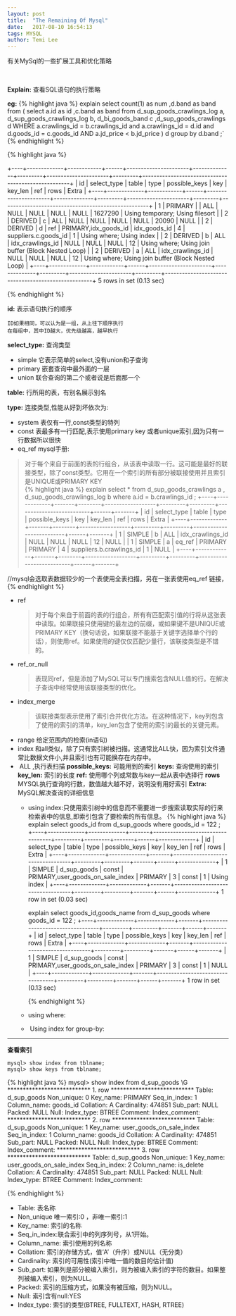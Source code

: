 ```yaml
---
layout: post
title:  "The Remaining Of Mysql"
date:   2017-08-10 16:54:13
tags: MYSQL
author: Temi Lee
---
```


有关MySql的一些扩展工具和优化策略

<br/>

**Explain:** 查看SQL语句的执行策略

**eg:** 
{% highlight java %}
explain select count(1) as num ,d.band as band from (  select a.id as id ,c.band as band from d_sup_goods_crawlings_log a,         d_sup_goods_crawlings_log b,         d_bi_goods_band c ,d_sup_goods_crawlings d          WHERE  a.crawlings_id = b.crawlings_id and a.crawlings_id = d.id and d.goods_id = c.goods_id   AND a.jd_price < b.jd_price           ) d group by d.band ;`
{% endhighlight %}

{% highlight java %}

+----+-------------+------------+------+----------------------+--------------+---------+----------------------+---------+----------------------------------------------------+
| id | select_type | table      | type | possible_keys        | key          | key_len | ref                  | rows    | Extra                                              |
+----+-------------+------------+------+----------------------+--------------+---------+----------------------+---------+----------------------------------------------------+
|  1 | PRIMARY     | <derived2> | ALL  | NULL                 | NULL         | NULL    | NULL                 | 1627290 | Using temporary; Using filesort                    |
|  2 | DERIVED     | c          | ALL  | NULL                 | NULL         | NULL    | NULL                 |   20090 | NULL                                               |
|  2 | DERIVED     | d          | ref  | PRIMARY,idx_goods_id | idx_goods_id | 4       | suppliers.c.goods_id |       1 | Using where; Using index                           |
|  2 | DERIVED     | b          | ALL  | idx_crawlings_id     | NULL         | NULL    | NULL                 |      12 | Using where; Using join buffer (Block Nested Loop) |
|  2 | DERIVED     | a          | ALL  | idx_crawlings_id     | NULL         | NULL    | NULL                 |      12 | Using where; Using join buffer (Block Nested Loop) |
+----+-------------+------------+------+----------------------+--------------+---------+----------------------+---------+----------------------------------------------------+
5 rows in set (0.13 sec)
 
{% endhighlight %}

**﻿id:** 表示语句执行的顺序

    ID如果相同，可以认为是一组，从上往下顺序执行
    在每组中，其中ID越大，优先级越高，越早执行

**select_type:** 查询类型
- ﻿simple 它表示简单的select,没有union和子查询
- ﻿primary 嵌套查询中最外面的一层
- ﻿union ﻿联合查询的第二个或者说是后面那一个

**﻿table:** 行所用的表，有别名展示别名

**﻿type:** ﻿连接类型,性能从好到坏依次为:
- ﻿system 表仅有一行,const类型的特列
- ﻿const 表最多有一行匹配,表示使用﻿primary key 或者unique索引,因为只有一行数据所以很快
- ﻿eq_ref mysql手册: 
> ﻿对于每个来自于前面的表的行组合，从该表中读取一行。这可能是最好的联接类型，除了const类型。它用在一个索引的所有部分被联接使用并且索引是UNIQUE或PRIMARY KEY<br/>
   {% highlight java %}
   explain select * from d_sup_goods_crawlings a , d_sup_goods_crawlings_log b  where a.id = b.crawlings_id ;
   +----+-------------+-------+--------+------------------+---------+---------+--------------------------+------+-------+
   | id | select_type | table | type   | possible_keys    | key     | key_len | ref                      | rows | Extra |
   +----+-------------+-------+--------+------------------+---------+---------+--------------------------+------+-------+
   |  1 | SIMPLE      | b     | ALL    | idx_crawlings_id | NULL    | NULL    | NULL                     |   12 | NULL  |
   |  1 | SIMPLE      | a     | eq_ref | PRIMARY          | PRIMARY | 4       | suppliers.b.crawlings_id |    1 | NULL  |
   +----+-------------+-------+--------+------------------+---------+---------+--------------------------+------+-------+
   
   //mysql会选取表数据较少的一个表使用全表扫描，另在一张表使用eq_ref 链接，
   {% endhighlight %}
- ﻿ref 
   > ﻿对于每个来自于前面的表的行组合，所有有匹配索引值的行将从这张表中读取。如果联接只使用键的最左边的前缀，或如果键不是UNIQUE或PRIMARY KEY（换句话说，如果联接不能基于关键字选择单个行的话），则使用ref。如果使用的键仅仅匹配少量行，该联接类型是不错的。
- ﻿ref_or_null
   > 表现同﻿ref，但是添加了MySQL可以专门搜索包含NULL值的行。在解决子查询中经常使用该联接类型的优化。
- ﻿index_merge
   > ﻿该联接类型表示使用了索引合并优化方法。在这种情况下，key列包含了使用的索引的清单，key_len包含了使用的索引的最长的关键元素。
- ﻿range ﻿给定范围内的检索(in语句)
- ﻿index 和all类似，﻿除了只有索引树被扫描。这通常比ALL快，因为索引文件通常比数据文件小,并且索引也有可能换存在内存中。
- ﻿ ALL ,执行表扫描
**﻿possible_keys:** 可能用到的索引
**﻿keys:** 查询使用的索引
**﻿key_len:** 索引的长度
**﻿ref:** ﻿使用哪个列或常数与key一起从表中选择行
**﻿rows** ﻿MYSQL执行查询的行数，﻿数值越大越不好，说明没有用好索引
**﻿Extra:** ﻿MySQL解决查询的详细信息
    - ﻿using index:﻿只使用索引树中的信息而不需要进一步搜索读取实际的行来检索表中的信息,即索引包含了要检索的所有信息。
       {% highlight java %}
       explain select goods_id  from d_sup_goods where goods_id = 122 ;
       +----+-------------+-------------+-------+----------------------------------+---------+---------+-------+------+-------------+
       | id | select_type | table       | type  | possible_keys                    | key     | key_len | ref   | rows | Extra       |
       +----+-------------+-------------+-------+----------------------------------+---------+---------+-------+------+-------------+
       |  1 | SIMPLE      | d_sup_goods | const | PRIMARY,user_goods_on_sale_index | PRIMARY | 3       | const |    1 | Using index |
       +----+-------------+-------------+-------+----------------------------------+---------+---------+-------+------+-------------+
       1 row in set (0.03 sec)
       
       explain select goods_id,goods_name  from d_sup_goods where goods_id = 122 ;
       +----+-------------+-------------+-------+----------------------------------+---------+---------+-------+------+-------+
       | id | select_type | table       | type  | possible_keys                    | key     | key_len | ref   | rows | Extra |
       +----+-------------+-------------+-------+----------------------------------+---------+---------+-------+------+-------+
       |  1 | SIMPLE      | d_sup_goods | const | PRIMARY,user_goods_on_sale_index | PRIMARY | 3       | const |    1 | NULL  |
       +----+-------------+-------------+-------+----------------------------------+---------+---------+-------+------+-------+
       1 row in set (0.13 sec)
       
       {% endhighlight %}

    - ﻿using where:
    - ﻿ Using index for group-by:
    
    
***

**﻿查看索引**

    mysql> show index from tblname;
    mysql> show keys from tblname;

{% highlight java %}
    mysql> show index from d_sup_goods \G
    *************************** 1. row ***************************
            Table: d_sup_goods
       Non_unique: 0
         Key_name: PRIMARY
     Seq_in_index: 1
      Column_name: goods_id
        Collation: A
      Cardinality: 474851
         Sub_part: NULL
           Packed: NULL
             Null:
       Index_type: BTREE
          Comment:
    Index_comment:  
    *************************** 2. row ***************************
            Table: d_sup_goods
       Non_unique: 1
         Key_name: user_goods_on_sale_index
     Seq_in_index: 1
      Column_name: goods_id
        Collation: A
      Cardinality: 474851
         Sub_part: NULL
           Packed: NULL
             Null:
       Index_type: BTREE
          Comment:
    Index_comment:
    *************************** 3. row ***************************
            Table: d_sup_goods
       Non_unique: 1
         Key_name: user_goods_on_sale_index
     Seq_in_index: 2
      Column_name: is_delete
        Collation: A
      Cardinality: 474851
         Sub_part: NULL
           Packed: NULL
             Null:
       Index_type: BTREE
          Comment:
    Index_comment:

{% endhighlight %}

- ﻿Table: 表名称
-  Non_unique 唯一索引:0 ，非唯一索引:1
- ﻿Key_name: ﻿索引的名称
- ﻿Seq_in_index:﻿联合索引中的列序列号，从1开始。
- ﻿Column_name: 索引使用的列名称
- ﻿Collation: 索引的存储方式，﻿值‘A’（升序）或NULL（无分类）
- ﻿Cardinality: 索引的可用性(﻿索引中唯一值的数目的估计值)
- ﻿Sub_part: 如果列是部分被编入索引，﻿则为被编入索引的字符的数目。如果整列被编入索引，则为NULL。
- ﻿Packed: 索引的压缩方式，﻿如果没有被压缩，则为NULL。
- ﻿Null: 索引含有null:﻿YES
- ﻿Index_type: 索引的类型(﻿BTREE, FULLTEXT, HASH, RTREE)